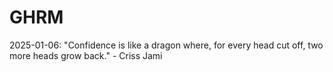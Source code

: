 # GHRM

2025-01-06: "Confidence is like a dragon where, for every head cut off, two more heads grow back." - Criss Jami